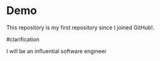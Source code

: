 # Demo

This repository is my first repository since I joined GitHub!.

#clarification 

I will be an influential software engineer